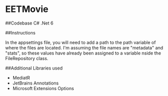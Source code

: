# EETMovie

##Codebase
C# .Net 6

##Instructions

In the appsettings file, you will need to add a path to the path variable of where the files are located. I'm assuming the file names are "metadata" and "stats", so these values have already been assigned to a variable nside the FileRepository class.

##Additional Libraries used
- MediatR
- JetBrains Annotations
- Microsoft Extensions Options

